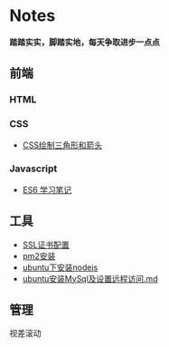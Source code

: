 # Notes
**踏踏实实，脚踏实地，每天争取进步一点点**

## 前端
### HTML

### CSS
- [CSS绘制三角形和箭头](https://github.com/Wangenbo/notes/blob/master/FE/css/CSS%E7%BB%98%E5%88%B6%E4%B8%89%E8%A7%92%E5%BD%A2%E5%92%8C%E7%AE%AD%E5%A4%B4.md)

### Javascript
- [ES6 学习笔记](https://github.com/Wangenbo/notes/blob/master/FE/js/ES6.md)


## 工具
- [SSL证书配置](https://github.com/Wangenbo/notes/blob/master/Tools/SSL%E8%AF%81%E4%B9%A6%E9%85%8D%E7%BD%AE.md)
- [pm2安装](https://github.com/Wangenbo/notes/blob/master/Tools/pm2%E5%AE%89%E8%A3%85.md)
- [ubuntu下安装nodejs](https://github.com/Wangenbo/notes/blob/master/Tools/ubuntu%E4%B8%8B%E5%AE%89%E8%A3%85nodejs.md)
- [ubuntu安装MySql及设置远程访问.md](https://github.com/Wangenbo/notes/blob/master/Tools/ubuntu%E5%AE%89%E8%A3%85MySql%E5%8F%8A%E8%AE%BE%E7%BD%AE%E8%BF%9C%E7%A8%8B%E8%AE%BF%E9%97%AE.md)


## 管理

视差滚动